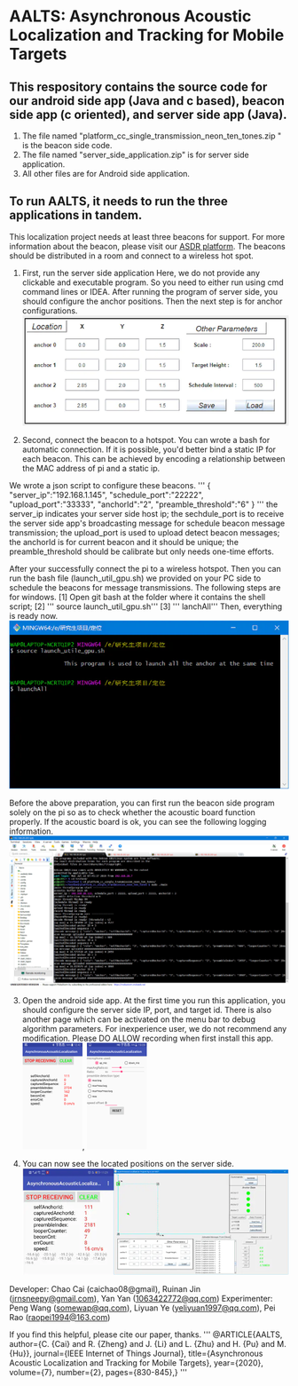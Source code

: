 # AALTS: Asynchronous Acoustic Localization and Tracking for Mobile Targets


## This respository contains the source code for our android side app (Java and c based), beacon side app (c oriented), and server side app (Java).

1. The file named "platform_cc_single_transmission_neon_ten_tones.zip
" is the beacon side code. 
2. The file named "server_side_application.zip" is for server side application.
3. All other files are for Android side application. 


## To run AALTS, it needs to run the three applications in tandem. 
This localization project needs at least three beacons for support. For more information about the beacon, please visit our [ASDR platform](https://github.com/caichao/ASDR). The beacons should be distributed in a room and connect to a wireless hot spot. 

1. First, run the server side application
Here, we do not provide any clickable and executable program. So you need to either run using cmd command lines or IDEA. 
After running the program of server side, you should configure the anchor positions. Then the next step is for anchor configurations. 
![anchor position configuration](https://github.com/caichao/AALTS/blob/master/images/server_configurations.webp)

2. Second, connect the beacon to a hotspot. You can wrote a bash for automatic connection. 
If it is possible, you'd better bind a static IP for each beacon. This can be achieved by encoding a relationship between the MAC address of pi and a static ip. 

We wrote a json script to configure these beacons. 
'''
{
"server_ip":"192.168.1.145", 
"schedule_port":"22222",
"upload_port":"33333",
"anchorId":"2",
"preamble_threshold":"6"
}
'''
the server_ip indicates your server side host ip;
the sechdule_port is to receive the server side app's broadcasting message for schedule beacon message transmission;
the upload_port is used to upload detect beacon messages;
the anchorId is for current beacon and it should be unique;
the preamble_threshold should be calibrate but only needs one-time efforts. 

After your successfully connect the pi to a wireless hotspot. Then you can run the bash file (launch_util_gpu.sh) we provided on your PC side to schedule the beacons for message transmissions. The following steps are for windows.
[1] Open git bash at the folder where it contains the shell script;
[2] ''' source launch_util_gpu.sh'''
[3] ''' lanchAll'''
Then, everything is ready now. 
![step to run the shell script](https://github.com/caichao/AALTS/blob/master/images/lanch.webp)

Before the above preparation, you can first run the beacon side program solely on the pi so as to check whether the acoustic board function properly. 
If the acoustic board is ok, you can see the following logging information. 
![Log message is the board is ok](https://github.com/caichao/AALTS/blob/master/images/anchor_debug.webp)


3. Open the android side app. 
At the first time you run this application, you should configure the server side IP, port, and target id. There is also another page which can be activated on the menu bar to debug algorithm parameters. For inexperience user, we do not recommend any modification. 
Please DO ALLOW recording when first install this app. 
![running ui](https://github.com/caichao/AALTS/blob/master/images/run_ui1.png), ![configuration page](https://github.com/caichao/AALTS/blob/master/images/conf1.png)


4. You can now see the located positions on the server side. 
![Running AALTS](https://github.com/caichao/AALTS/blob/master/images/runtime_ui.webp)

Developer: Chao Cai (caichao08@gmail), Ruinan Jin (jrnsneepy@gmail.com), Yan Yan (1063422772@qq.com)
Experimenter: Peng Wang (somewap@qq.com), Liyuan Ye (yeliyuan1997@qq.com), Pei Rao (raopei1994@163.com)

If you find this helpful, please cite our paper, thanks. 
'''
@ARTICLE{AALTS,
  author={C. {Cai} and R. {Zheng} and J. {Li} and L. {Zhu} and H. {Pu} and M. {Hu}},
  journal={IEEE Internet of Things Journal}, 
  title={Asynchronous Acoustic Localization and Tracking for Mobile Targets}, 
  year={2020},
  volume={7},
  number={2},
  pages={830-845},}
 '''
 
